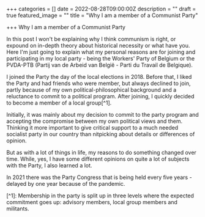 +++
categories = []
date = 2022-08-28T09:00:00Z
description = ""
draft = true
featured_image = ""
title = "Why I am a member of a Communist Party"

+++
Why I am a member of a Communist Party

In this post I won't be explaining why I think communism is right, or expound on in-depth theory about historical necessity or what have you. Here I'm just going to explain what my personal reasons are for joining and participating in my local party - being the Workers' Party of Belgium or the PVDA-PTB (Partij van de Arbeid van België - Parti du Travail de Belgique).

<!--more-->

I joined the Party the day of the local elections in 2018. Before that, I liked the Party and had friends who were member, but always declined to join, partly because of my own political-philosophical background and a reluctance to commit to a political program. After joining, I quickly decided to become a member of a local group\[^1\].

Initially, it was mainly about my decision to commit to the party program and accepting the compromise between my own political views and them. Thinking it more important to give critical support to a much needed socialist party in our country than nitpicking about details or differences of opinion.

But as with a lot of things in life, my reasons to do something changed over time. While, yes, I have some different opinions on quite a lot of subjects with the Party, I also learned a lot.

In 2021 there was the Party Congress that is being held every five years - delayed by one year because of the pandemic. 

\[^1\]: Membership in the party is split up in three levels where the expected commitment goes up: advisory members, local group members and militants.